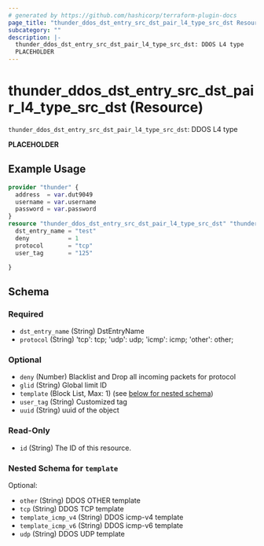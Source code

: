 ```yaml
---
# generated by https://github.com/hashicorp/terraform-plugin-docs
page_title: "thunder_ddos_dst_entry_src_dst_pair_l4_type_src_dst Resource - terraform-provider-thunder"
subcategory: ""
description: |-
  thunder_ddos_dst_entry_src_dst_pair_l4_type_src_dst: DDOS L4 type
  PLACEHOLDER
---
```


# thunder_ddos_dst_entry_src_dst_pair_l4_type_src_dst (Resource)

`thunder_ddos_dst_entry_src_dst_pair_l4_type_src_dst`: DDOS L4 type

__PLACEHOLDER__

## Example Usage

```terraform
provider "thunder" {
  address  = var.dut9049
  username = var.username
  password = var.password
}
resource "thunder_ddos_dst_entry_src_dst_pair_l4_type_src_dst" "thunder_ddos_dst_entry_src_dst_pair_l4_type_src_dst" {
  dst_entry_name = "test"
  deny           = 1
  protocol       = "tcp"
  user_tag       = "125"

}
```

<!-- schema generated by tfplugindocs -->
## Schema

### Required

- `dst_entry_name` (String) DstEntryName
- `protocol` (String) 'tcp': tcp; 'udp': udp; 'icmp': icmp; 'other': other;

### Optional

- `deny` (Number) Blacklist and Drop all incoming packets for protocol
- `glid` (String) Global limit ID
- `template` (Block List, Max: 1) (see [below for nested schema](#nestedblock--template))
- `user_tag` (String) Customized tag
- `uuid` (String) uuid of the object

### Read-Only

- `id` (String) The ID of this resource.

<a id="nestedblock--template"></a>
### Nested Schema for `template`

Optional:

- `other` (String) DDOS OTHER template
- `tcp` (String) DDOS TCP template
- `template_icmp_v4` (String) DDOS icmp-v4 template
- `template_icmp_v6` (String) DDOS icmp-v6 template
- `udp` (String) DDOS UDP template



